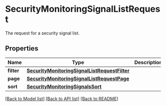 # SecurityMonitoringSignalListRequest

The request for a security signal list.

## Properties
Name | Type | Description | Notes
------------ | ------------- | ------------- | -------------
**filter** | [**SecurityMonitoringSignalListRequestFilter**](SecurityMonitoringSignalListRequestFilter.md) |  | [optional] 
**page** | [**SecurityMonitoringSignalListRequestPage**](SecurityMonitoringSignalListRequestPage.md) |  | [optional] 
**sort** | [**SecurityMonitoringSignalsSort**](SecurityMonitoringSignalsSort.md) |  | [optional] 

[[Back to Model list]](README.md#documentation-for-models) [[Back to API list]](README.md#documentation-for-api-endpoints) [[Back to README]](README.md)


